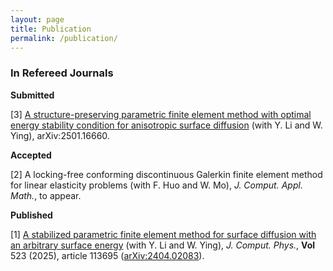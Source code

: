 ```yaml
---
layout: page
title: Publication
permalink: /publication/
---
```

### In Refereed Journals<br>

**Submitted**

[3] [A structure-preserving parametric finite element method with optimal energy stability condition for anisotropic surface diffusion](https://arxiv.org/pdf/2501.16660) (with Y. Li and W. Ying), arXiv:2501.16660.

**Accepted**

[2] A locking-free conforming discontinuous Galerkin finite element method for linear elasticity problems (with F. Huo and W. Mo), *J. Comput. Appl. Math.*, to appear.

**Published**

[1] [A stabilized parametric finite element method for surface diffusion with an arbitrary surface energy](https://doi.org/10.1016/j.jcp.2024.113605) (with Y. Li and W. Ying), *J. Comput. Phys.*, **Vol** 523 (2025), article 113695 ([arXiv:2404.02083](/publications/PFEM-SD-JCP-11-24.pdf)).

